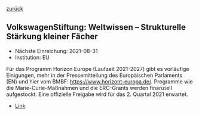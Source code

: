[zurück](/funding/)

## VolkswagenStiftung: Weltwissen – Strukturelle Stärkung kleiner Fächer

* Nächste Einreichung: 2021-08-31
* Institution: EU

Für das Programm Horizon Europe (Laufzeit 2021-2027) gibt es vorläufige Einigungen, mehr in der Pressemitteilung des Europäischen Parlaments (EN) und hier vom BMBF: https://www.horizont-europa.de/. Programme wie die Marie-Curie-Maßnahmen und die ERC-Grants werden finanziell aufgestockt. Eine offizielle Freigabe wird für das 2. Quartal 2021 erwartet.

* [Link](https://www.europarl.europa.eu/news/en/press-room/20201207IPR93246/research-meps-reach-deal-with-council-on-horizon-europe-programme)